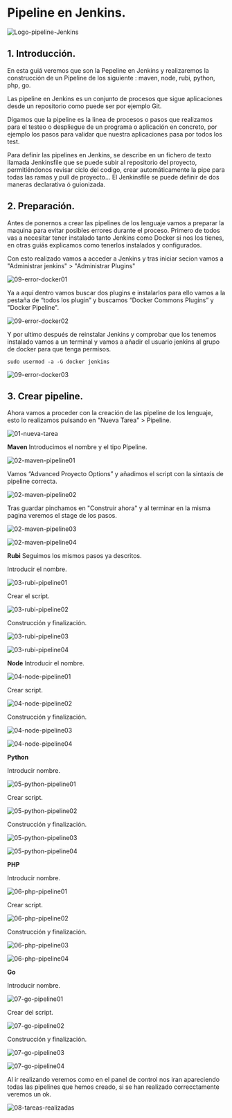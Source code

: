 
# Pipeline en Jenkins.

![Logo-pipeline-Jenkins](capturas/logo-pipeline-jenkins.jpg)

## 1. Introducción.

En esta guiá veremos que son la Pepeline en Jenkins y realizaremos la construcción de un Pipeline de los siguiente : maven,  node, rubi, python, php, go.

Las pipeline en Jenkins es un conjunto de procesos que sigue aplicaciones desde un repositorio como puede ser por ejemplo Git.

Digamos que la pipeline es la linea de procesos o pasos que realizamos para el testeo o despliegue de un programa o aplicación en concreto, por ejemplo los pasos para validar que nuestra aplicaciones pasa por todos los test.

Para definir las pipelines en Jenkins, se describe en un fichero de texto llamada Jenkinsfile que se puede subir al repositorio del proyecto, permitiéndonos revisar ciclo del codigo, crear automáticamente la pipe para todas las ramas y pull de proyecto… El Jenkinsfile se puede definir de dos maneras declarativa ó guionizada.


## 2. Preparación. 
Antes de ponernos a crear las pipelines de los lenguaje vamos a preparar la maquina para evitar posibles errores durante el proceso.
Primero de todos vas a necesitar tener instalado tanto Jenkins como Docker si nos los tienes, en otras guiás explicamos como tenerlos instalados y configurados.

Con esto realizado vamos a acceder a Jenkins y tras iniciar secion vamos a "Administrar jenkins" > "Administrar Plugins"

![09-error-docker01](capturas/09-error-docker01.PNG)


Ya a aquí dentro vamos buscar dos plugins e instalarlos para ello vamos a la pestaña de “todos los plugin” y buscamos “Docker Commons Plugins” y "Docker Pipeline".

![09-error-docker02](capturas/09-error-docker02.PNG)


Y por ultimo después de reinstalar Jenkins y comprobar que los tenemos instalado vamos a un terminal y vamos a añadir el usuario jenkins al grupo de docker para que tenga permisos.

``` 
sudo usermod -a -G docker jenkins
```

![09-error-docker03](capturas/09-error-docker03.PNG)

## 3. Crear pipeline.
Ahora vamos a proceder con la creación de las pipeline de los lenguaje, esto lo realizamos pulsando en "Nueva Tarea" > Pipeline.

![01-nueva-tarea](capturas/01-nueva-tarea.PNG)


**Maven**
Introducimos el nombre y el tipo Pipeline.

![02-maven-pipeline01](capturas/02-maven-pipeline01.PNG)

Vamos “Advanced Proyecto Options” y añadimos el script con la sintaxis de pipeline correcta.

![02-maven-pipeline02](capturas/02-maven-pipeline02.PNG)

Tras guardar pinchamos en "Construir ahora" y al terminar en la misma pagina veremos el stage de los pasos.

![02-maven-pipeline03](capturas/02-maven-pipeline03.PNG)

![02-maven-pipeline04](capturas/02-maven-pipeline04.PNG)

**Rubi**
Seguimos los mismos pasos ya descritos.

Introducir el nombre.

![03-rubi-pipeline01](capturas/03-rubi-pipeline01.PNG)

Crear el script.

![03-rubi-pipeline02](capturas/03-rubi-pipeline02.PNG)

Construcción y finalización.

![03-rubi-pipeline03](capturas/03-rubi-pipeline03.PNG)

![03-rubi-pipeline04](capturas/03-rubi-pipeline04.PNG)

**Node**
Introducir el nombre.

![04-node-pipeline01](capturas/04-node-pipeline01.PNG)

Crear script.

![04-node-pipeline02](capturas/04-node-pipeline02.PNG)

Construcción y finalización.

![04-node-pipeline03](capturas/04-node-pipeline03.PNG)

![04-node-pipeline04](capturas/04-node-pipeline04.PNG)


**Python**

Introducir nombre.

![05-python-pipeline01](capturas/05-python-pipeline01.PNG)

Crear script.

![05-python-pipeline02](capturas/05-python-pipeline02.PNG)

Construcción y finalización.

![05-python-pipeline03](capturas/05-python-pipeline03.PNG)

![05-python-pipeline04](capturas/05-python-pipeline04.PNG)

**PHP**

Introducir nombre.

![06-php-pipeline01](capturas/06-php-pipeline01.PNG)

Crear script.

![06-php-pipeline02](capturas/06-php-pipeline02.PNG)

Construcción y finalización.

![06-php-pipeline03](capturas/06-php-pipeline03.PNG)

![06-php-pipeline04](capturas/06-php-pipeline04.PNG)

**Go**

Introducir nombre.

![07-go-pipeline01](capturas/07-go-pipeline01.PNG)

Crear del script.

![07-go-pipeline02](capturas/07-go-pipeline02.PNG)

Construcción y finalización.

![07-go-pipeline03](capturas/07-go-pipeline03.PNG)

![07-go-pipeline04](capturas/07-go-pipeline04.PNG)


Al ir realizando veremos como en el panel de control nos iran apareciendo todas las pipelines que hemos creado, si se han realizado correcctamente veremos un ok.

![08-tareas-realizadas](capturas/08-tareas-realizadas.PNG)